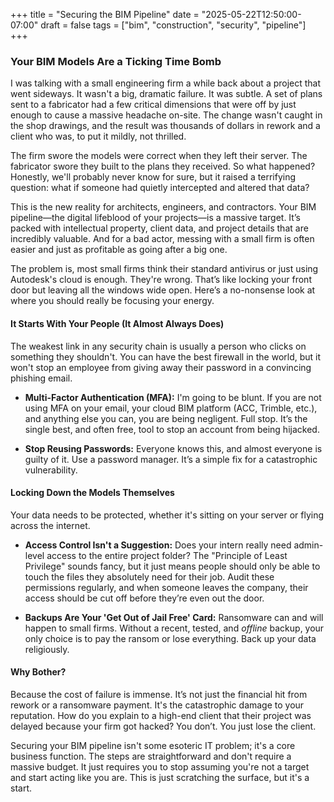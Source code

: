 +++
title = "Securing the BIM Pipeline"
date = "2025-05-22T12:50:00-07:00"
draft = false
tags = ["bim", "construction", "security", "pipeline"]
+++

### Your BIM Models Are a Ticking Time Bomb

I was talking with a small engineering firm a while back about a project that went sideways. It wasn't a big, dramatic failure. It was subtle. A set of plans sent to a fabricator had a few critical dimensions that were off by just enough to cause a massive headache on-site. The change wasn't caught in the shop drawings, and the result was thousands of dollars in rework and a client who was, to put it mildly, not thrilled.

The firm swore the models were correct when they left their server. The fabricator swore they built to the plans they received. So what happened? Honestly, we'll probably never know for sure, but it raised a terrifying question: what if someone had quietly intercepted and altered that data?

This is the new reality for architects, engineers, and contractors. Your BIM pipeline—the digital lifeblood of your projects—is a massive target. It’s packed with intellectual property, client data, and project details that are incredibly valuable. And for a bad actor, messing with a small firm is often easier and just as profitable as going after a big one.

The problem is, most small firms think their standard antivirus or just using Autodesk's cloud is enough. They're wrong. That’s like locking your front door but leaving all the windows wide open. Here’s a no-nonsense look at where you should really be focusing your energy.

#### It Starts With Your People (It Almost Always Does)

The weakest link in any security chain is usually a person who clicks on something they shouldn't. You can have the best firewall in the world, but it won't stop an employee from giving away their password in a convincing phishing email.

- **Multi-Factor Authentication (MFA):** I'm going to be blunt. If you are not using MFA on your email, your cloud BIM platform (ACC, Trimble, etc.), and anything else you can, you are being negligent. Full stop. It’s the single best, and often free, tool to stop an account from being hijacked.
    
- **Stop Reusing Passwords:** Everyone knows this, and almost everyone is guilty of it. Use a password manager. It’s a simple fix for a catastrophic vulnerability.
    

#### Locking Down the Models Themselves

Your data needs to be protected, whether it's sitting on your server or flying across the internet.

- **Access Control Isn't a Suggestion:** Does your intern really need admin-level access to the entire project folder? The "Principle of Least Privilege" sounds fancy, but it just means people should only be able to touch the files they absolutely need for their job. Audit these permissions regularly, and when someone leaves the company, their access should be cut off before they’re even out the door.
    
- **Backups Are Your 'Get Out of Jail Free' Card:** Ransomware can and will happen to small firms. Without a recent, tested, and _offline_ backup, your only choice is to pay the ransom or lose everything. Back up your data religiously.
    

#### Why Bother?

Because the cost of failure is immense. It’s not just the financial hit from rework or a ransomware payment. It's the catastrophic damage to your reputation. How do you explain to a high-end client that their project was delayed because your firm got hacked? You don’t. You just lose the client.

Securing your BIM pipeline isn't some esoteric IT problem; it's a core business function. The steps are straightforward and don't require a massive budget. It just requires you to stop assuming you're not a target and start acting like you are. This is just scratching the surface, but it's a start.